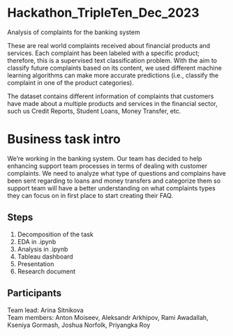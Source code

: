 # Hackathon_TripleTen_Dec_2023
 Analysis of complaints for the banking system

These are real world complaints received about financial products and services. Each complaint has been labeled with a specific product; therefore, this is a supervised text classification problem. With the aim to classify future complaints based on its content, we used different machine learning algorithms can make more accurate predictions (i.e., classify the complaint in one of the product categories).

The dataset contains different information of complaints that customers have made about a multiple products and services in the financial sector, such us Credit Reports, Student Loans, Money Transfer, etc.

# Business task intro
 We’re working in the banking system. Our team has decided to help enhancing support team processes in terms of dealing with customer complaints. We need to analyze what type of questions and complains have been sent regarding to loans and money transfers and categorize them so support team will have a better understanding on what complaints types they can focus on in first place to start creating their FAQ.

## Steps

1) Decomposition of the task
2) EDA in .ipynb
3) Analysis in .ipynb
4) Tableau dashboard
5) Presentation
6) Research document

## Participants

Team lead: Arina Sitnikova <br>
Team members: Anton Moiseev, Aleksandr Arkhipov, Rami Awadallah, Kseniya Gormash, Joshua Norfolk, Priyangka Roy
